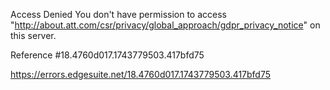 Access Denied
You don't have permission to access "http://about.att.com/csr/privacy/global_approach/gdpr_privacy_notice" on this server.

Reference #18.4760d017.1743779503.417bfd75

https://errors.edgesuite.net/18.4760d017.1743779503.417bfd75